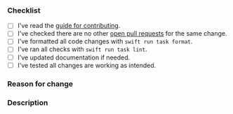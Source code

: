 <!-- Thanks for your contribution to *Imagecram*! Please check the boxes below before opening the pull request, you do this by putting an x in the box like this: [x]. Thank you! -->

### Checklist
- [ ] I've read the [guide for contributing](https://github.com/lordcodes/imagecram/blob/master/CONTRIBUTING.md).
- [ ] I've checked there are no other [open pull requests](https://github.com/lordcodes/imagecram/pulls) for the same change.
- [ ] I've formatted all code changes with `swift run task format`.
- [ ] I've ran all checks with `swift run task lint`.
- [ ] I've updated documentation if needed.
- [ ] I've tested all changes are working as intended.

### Reason for change
<!-- If the pull request fixes an open issue, please include a link to the issue here. -->
<!-- Please explain why the change is required and the problem it solves. -->

### Description
<!-- Please describe the changes you have made, providing as much detail as possible and including how the changes were tested. -->

